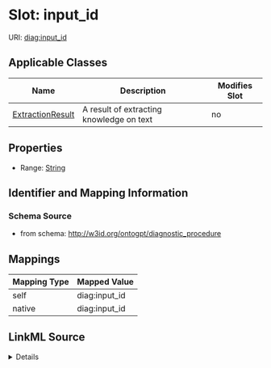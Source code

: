 

# Slot: input_id

URI: [diag:input_id](http://w3id.org/ontogpt/diagnostic_procedure/input_id)



<!-- no inheritance hierarchy -->





## Applicable Classes

| Name | Description | Modifies Slot |
| --- | --- | --- |
| [ExtractionResult](ExtractionResult.md) | A result of extracting knowledge on text |  no  |







## Properties

* Range: [String](String.md)





## Identifier and Mapping Information







### Schema Source


* from schema: http://w3id.org/ontogpt/diagnostic_procedure




## Mappings

| Mapping Type | Mapped Value |
| ---  | ---  |
| self | diag:input_id |
| native | diag:input_id |




## LinkML Source

<details>
```yaml
name: input_id
from_schema: http://w3id.org/ontogpt/diagnostic_procedure
rank: 1000
alias: input_id
owner: ExtractionResult
domain_of:
- ExtractionResult
range: string

```
</details>